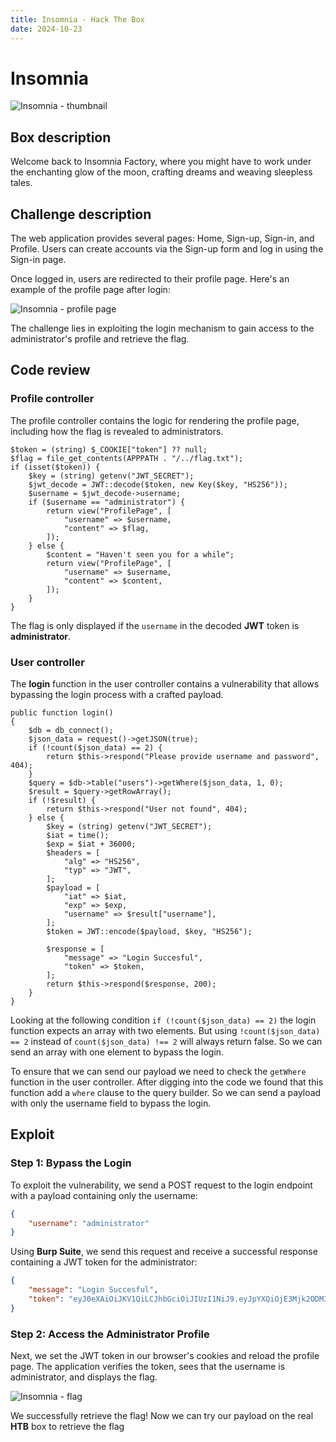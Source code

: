 ```yaml
---
title: Insomnia - Hack The Box
date: 2024-10-23
---
```


<script setup>
    import ChallengeCard from "../../../../../.vitepress/components/ChallengeCard.vue";
</script>

# Insomnia

![Insomnia - thumbnail](/ctf/hack-the-box/challenges/web/insomnia/insomnia-thumbnail.gif)

## Box description

Welcome back to Insomnia Factory, where you might have to work under the enchanting glow of the moon, crafting dreams
and weaving sleepless tales.

## Challenge description

The web application provides several pages: Home, Sign-up, Sign-in, and Profile. Users can create accounts via the
Sign-up form and log in using the Sign-in page.

Once logged in, users are redirected to their profile page. Here's an example of the profile page after login:

![Insomnia - profile page](/ctf/hack-the-box/challenges/web/insomnia/insomnia-profile-page.png)

The challenge lies in exploiting the login mechanism to gain access to the administrator's profile and retrieve the
flag.

## Code review

### Profile controller

The profile controller contains the logic for rendering the profile page, including how the flag is revealed to
administrators.

```php:line-numbers {7}
$token = (string) $_COOKIE["token"] ?? null;
$flag = file_get_contents(APPPATH . "/../flag.txt");
if (isset($token)) {
    $key = (string) getenv("JWT_SECRET");
    $jwt_decode = JWT::decode($token, new Key($key, "HS256"));
    $username = $jwt_decode->username;
    if ($username == "administrator") {
        return view("ProfilePage", [
            "username" => $username,
            "content" => $flag,
        ]);
    } else {
        $content = "Haven't seen you for a while";
        return view("ProfilePage", [
            "username" => $username,
            "content" => $content,
        ]);
    }
}
```

The flag is only displayed if the `username` in the decoded **JWT** token is **administrator**.

### User controller

The **login** function in the user controller contains a vulnerability that allows bypassing the login process with a
crafted payload.

```php:line-numbers {5,8}
public function login()
{
    $db = db_connect();
    $json_data = request()->getJSON(true);
    if (!count($json_data) == 2) {
        return $this->respond("Please provide username and password", 404);
    }
    $query = $db->table("users")->getWhere($json_data, 1, 0);
    $result = $query->getRowArray();
    if (!$result) {
        return $this->respond("User not found", 404);
    } else {
        $key = (string) getenv("JWT_SECRET");
        $iat = time();
        $exp = $iat + 36000;
        $headers = [
            "alg" => "HS256",
            "typ" => "JWT",
        ];
        $payload = [
            "iat" => $iat,
            "exp" => $exp,
            "username" => $result["username"],
        ];
        $token = JWT::encode($payload, $key, "HS256");

        $response = [
            "message" => "Login Succesful",
            "token" => $token,
        ];
        return $this->respond($response, 200);
    }
}
```

Looking at the following condition `if (!count($json_data) == 2)` the login function expects an array with two elements.
But using `!count($json_data) == 2` instead of `count($json_data) !== 2` will always return false. So we can send an
array with one element to bypass the login.

To ensure that we can send our payload we need to check the `getWhere` function in the user controller. After digging
into the code we found that this function add a `where` clause to the query builder. So we can send a payload with only
the username field to bypass the login.

## Exploit

### Step 1: Bypass the Login

To exploit the vulnerability, we send a POST request to the login endpoint with a payload containing only the username:

```json
{
    "username": "administrator"
}
```

Using **Burp Suite**, we send this request and receive a successful response containing a JWT token for the
administrator:

```json
{
    "message": "Login Succesful",
    "token": "eyJ0eXAiOiJKV1QiLCJhbGciOiJIUzI1NiJ9.eyJpYXQiOjE3Mjk2ODM3NDUsImV4cCI6MTcyOTcxOTc0NSwidXNlcm5hbWUiOiJhZG1pbmlzdHJhdG9yIn0.Jn6DFrXpONJqBsVO1irVTjd4cpHkd7d8LaAwrlqWsao"
}
```

### Step 2: Access the Administrator Profile

Next, we set the JWT token in our browser's cookies and reload the profile page. The application verifies the token,
sees that the username is administrator, and displays the flag.

![Insomnia - flag](/ctf/hack-the-box/challenges/web/insomnia/insomnia-flag.png)

We successfully retrieve the flag! Now we can try our payload on the real **HTB** box to retrieve the flag

<ChallengeCard
    challengeType="web"
    challengeName="Insomnia"
    htbCardLink="https://www.hackthebox.com/achievement/challenge/585215/610"
/>
